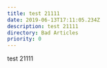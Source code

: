 ```yaml
---
title: test 21111
date: 2019-06-13T17:11:05.234Z
description: test 21111
directory: Bad Articles
priority: 0
---
```

test 21111
